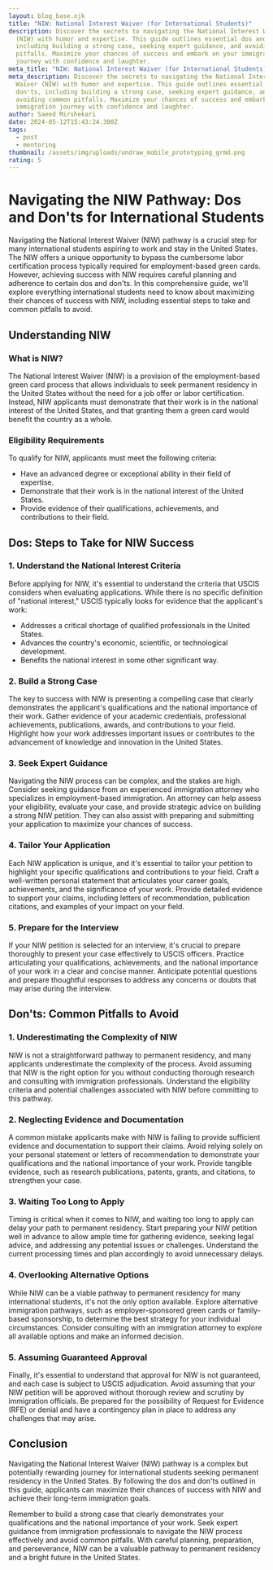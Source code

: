 ```yaml
---
layout: blog_base.njk
title: "NIW: National Interest Waiver (for International Students)"
description: Discover the secrets to navigating the National Interest Waiver
  (NIW) with humor and expertise. This guide outlines essential dos and don'ts,
  including building a strong case, seeking expert guidance, and avoiding common
  pitfalls. Maximize your chances of success and embark on your immigration
  journey with confidence and laughter.
meta_title: "NIW: National Interest Waiver (for International Students)"
meta_description: Discover the secrets to navigating the National Interest
  Waiver (NIW) with humor and expertise. This guide outlines essential dos and
  don'ts, including building a strong case, seeking expert guidance, and
  avoiding common pitfalls. Maximize your chances of success and embark on your
  immigration journey with confidence and laughter.
author: Saeed Mirshekari
date: 2024-05-12T15:43:24.300Z
tags:
  - post
  - mentoring
thumbnail: /assets/img/uploads/undraw_mobile_prototyping_grmd.png
rating: 5
---
```

# Navigating the NIW Pathway: Dos and Don'ts for International Students

Navigating the National Interest Waiver (NIW) pathway is a crucial step for many international students aspiring to work and stay in the United States. The NIW offers a unique opportunity to bypass the cumbersome labor certification process typically required for employment-based green cards. However, achieving success with NIW requires careful planning and adherence to certain dos and don'ts. In this comprehensive guide, we'll explore everything international students need to know about maximizing their chances of success with NIW, including essential steps to take and common pitfalls to avoid.

## Understanding NIW

### What is NIW?

The National Interest Waiver (NIW) is a provision of the employment-based green card process that allows individuals to seek permanent residency in the United States without the need for a job offer or labor certification. Instead, NIW applicants must demonstrate that their work is in the national interest of the United States, and that granting them a green card would benefit the country as a whole.

### Eligibility Requirements

To qualify for NIW, applicants must meet the following criteria:

- Have an advanced degree or exceptional ability in their field of expertise.
- Demonstrate that their work is in the national interest of the United States.
- Provide evidence of their qualifications, achievements, and contributions to their field.

## Dos: Steps to Take for NIW Success

### 1. Understand the National Interest Criteria

Before applying for NIW, it's essential to understand the criteria that USCIS considers when evaluating applications. While there is no specific definition of "national interest," USCIS typically looks for evidence that the applicant's work:

   - Addresses a critical shortage of qualified professionals in the United States.
   - Advances the country's economic, scientific, or technological development.
   - Benefits the national interest in some other significant way.

### 2. Build a Strong Case

The key to success with NIW is presenting a compelling case that clearly demonstrates the applicant's qualifications and the national importance of their work. Gather evidence of your academic credentials, professional achievements, publications, awards, and contributions to your field. Highlight how your work addresses important issues or contributes to the advancement of knowledge and innovation in the United States.

### 3. Seek Expert Guidance

Navigating the NIW process can be complex, and the stakes are high. Consider seeking guidance from an experienced immigration attorney who specializes in employment-based immigration. An attorney can help assess your eligibility, evaluate your case, and provide strategic advice on building a strong NIW petition. They can also assist with preparing and submitting your application to maximize your chances of success.

### 4. Tailor Your Application

Each NIW application is unique, and it's essential to tailor your petition to highlight your specific qualifications and contributions to your field. Craft a well-written personal statement that articulates your career goals, achievements, and the significance of your work. Provide detailed evidence to support your claims, including letters of recommendation, publication citations, and examples of your impact on your field.

### 5. Prepare for the Interview

If your NIW petition is selected for an interview, it's crucial to prepare thoroughly to present your case effectively to USCIS officers. Practice articulating your qualifications, achievements, and the national importance of your work in a clear and concise manner. Anticipate potential questions and prepare thoughtful responses to address any concerns or doubts that may arise during the interview.

## Don'ts: Common Pitfalls to Avoid

### 1. Underestimating the Complexity of NIW

NIW is not a straightforward pathway to permanent residency, and many applicants underestimate the complexity of the process. Avoid assuming that NIW is the right option for you without conducting thorough research and consulting with immigration professionals. Understand the eligibility criteria and potential challenges associated with NIW before committing to this pathway.

### 2. Neglecting Evidence and Documentation

A common mistake applicants make with NIW is failing to provide sufficient evidence and documentation to support their claims. Avoid relying solely on your personal statement or letters of recommendation to demonstrate your qualifications and the national importance of your work. Provide tangible evidence, such as research publications, patents, grants, and citations, to strengthen your case.

### 3. Waiting Too Long to Apply

Timing is critical when it comes to NIW, and waiting too long to apply can delay your path to permanent residency. Start preparing your NIW petition well in advance to allow ample time for gathering evidence, seeking legal advice, and addressing any potential issues or challenges. Understand the current processing times and plan accordingly to avoid unnecessary delays.

### 4. Overlooking Alternative Options

While NIW can be a viable pathway to permanent residency for many international students, it's not the only option available. Explore alternative immigration pathways, such as employer-sponsored green cards or family-based sponsorship, to determine the best strategy for your individual circumstances. Consider consulting with an immigration attorney to explore all available options and make an informed decision.

### 5. Assuming Guaranteed Approval

Finally, it's essential to understand that approval for NIW is not guaranteed, and each case is subject to USCIS adjudication. Avoid assuming that your NIW petition will be approved without thorough review and scrutiny by immigration officials. Be prepared for the possibility of Request for Evidence (RFE) or denial and have a contingency plan in place to address any challenges that may arise.

## Conclusion

Navigating the National Interest Waiver (NIW) pathway is a complex but potentially rewarding journey for international students seeking permanent residency in the United States. By following the dos and don'ts outlined in this guide, applicants can maximize their chances of success with NIW and achieve their long-term immigration goals.

Remember to build a strong case that clearly demonstrates your qualifications and the national importance of your work. Seek expert guidance from immigration professionals to navigate the NIW process effectively and avoid common pitfalls. With careful planning, preparation, and perseverance, NIW can be a valuable pathway to permanent residency and a bright future in the United States.
